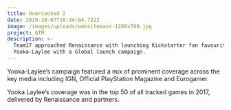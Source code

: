 ```yaml
---
title: Overcooked 2
date: 2019-10-07T18:44:04.722Z
image: /images/uploads/websitemain-1260x709.jpg
project: GTM
description: >-
  Team17 approached Renaissance with launching Kickstarter fan favourite
  Yooka-Laylee with a Global launch campaign.
---
```

Yooka-Laylee’s campaign featured a mix of prominent coverage across the key media including IGN, Official PlayStation Magazine and Eurogamer.



Yooka Laylee’s coverage was in the top 50 of all tracked games in 2017, delivered by Renaissance and partners.
